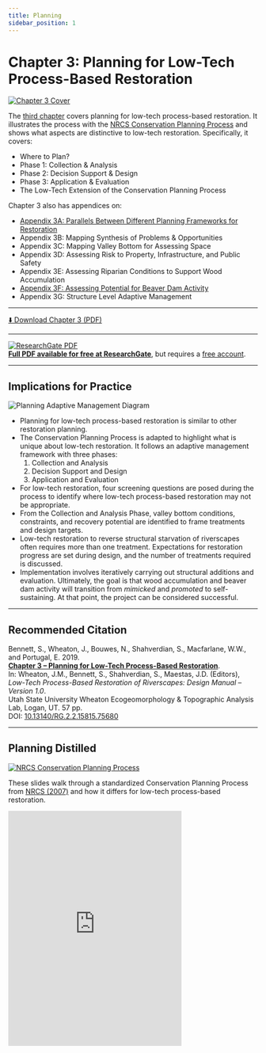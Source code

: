 ```yaml
---
title: Planning
sidebar_position: 1
---
```


# Chapter 3: Planning for Low-Tech Process-Based Restoration

[![Chapter 3 Cover](/img/covers/Chap3.png)](http://dx.doi.org/10.13140/RG.2.2.15815.75680)

The [third chapter](http://dx.doi.org/10.13140/RG.2.2.15815.75680) covers planning for low-tech process-based restoration. It illustrates the process with the [NRCS Conservation Planning Process](https://www.nrcs.usda.gov/wps/portal/nrcs/main/national/technical/cp/) and shows what aspects are distinctive to low-tech restoration. Specifically, it covers:

- Where to Plan?  
- Phase 1: Collection & Analysis  
- Phase 2: Decision Support & Design  
- Phase 3: Application & Evaluation  
- The Low-Tech Extension of the Conservation Planning Process

Chapter 3 also has appendices on:

- [Appendix 3A: Parallels Between Different Planning Frameworks for Restoration](/riverscapes-docs/manual/chap03/AppA_Parallel)  
- Appendix 3B: Mapping Synthesis of Problems & Opportunities  
- Appendix 3C: Mapping Valley Bottom for Assessing Space  
- Appendix 3D: Assessing Risk to Property, Infrastructure, and Public Safety  
- Appendix 3E: Assessing Riparian Conditions to Support Wood Accumulation  
- [Appendix 3F: Assessing Potential for Beaver Dam Activity](/riverscapes-docs/manual/chap03/AppF_BRAT)  
- Appendix 3G: Structure Level Adaptive Management

---

[⬇️ Download Chapter 3 (PDF)](http://dx.doi.org/10.13140/RG.2.2.15815.75680)

---

[![ResearchGate PDF](/img/RG.png)](http://dx.doi.org/10.13140/RG.2.2.15815.75680)  
[**Full PDF available for free at ResearchGate**](http://dx.doi.org/10.13140/RG.2.2.15815.75680), but requires a [free account](https://www.researchgate.net/signup.SignUp.html?hdrsu=1).

---

## Implications for Practice

![Planning Adaptive Management Diagram](/img/diagrams/Plan_AM_250.png)

- Planning for low-tech process-based restoration is similar to other restoration planning.  
- The Conservation Planning Process is adapted to highlight what is unique about low-tech restoration. It follows an adaptive management framework with three phases:  
  1. Collection and Analysis  
  2. Decision Support and Design  
  3. Application and Evaluation  
- For low-tech restoration, four screening questions are posed during the process to identify where low-tech process-based restoration may not be appropriate.  
- From the Collection and Analysis Phase, valley bottom conditions, constraints, and recovery potential are identified to frame treatments and design targets.  
- Low-tech restoration to reverse structural starvation of riverscapes often requires more than one treatment. Expectations for restoration progress are set during design, and the number of treatments required is discussed.  
- Implementation involves iteratively carrying out structural additions and evaluation. Ultimately, the goal is that wood accumulation and beaver dam activity will transition from *mimicked* and *promoted* to self-sustaining. At that point, the project can be considered successful.

---

## Recommended Citation

Bennett, S., Wheaton, J., Bouwes, N., Shahverdian, S., Macfarlane, W.W., and Portugal, E. 2019.  
[**Chapter 3 – Planning for Low-Tech Process-Based Restoration**](http://dx.doi.org/10.13140/RG.2.2.15815.75680).  
In: Wheaton, J.M., Bennett, S., Shahverdian, S., Maestas, J.D. (Editors), *Low-Tech Process-Based Restoration of Riverscapes: Design Manual – Version 1.0*.  
Utah State University Wheaton Ecogeomorphology & Topographic Analysis Lab, Logan, UT. 57 pp.  
DOI: [10.13140/RG.2.2.15815.75680](http://dx.doi.org/10.13140/RG.2.2.15815.75680)

---

## Planning Distilled

[![NRCS Conservation Planning Process](/img/nrcseprd.png)](https://www.nrcs.usda.gov/wps/portal/nrcs/main/national/technical/cp/)

These slides walk through a standardized Conservation Planning Process from [NRCS (2007)](https://www.nrcs.usda.gov/wps/portal/nrcs/detail/national/water/manage/restoration/?cid=stelprdb1044707) and how it differs for low-tech process-based restoration.


<div style={{ textAlign: "center" }}>
  <iframe
    src="https://docs.google.com/presentation/d/e/2PACX-1vTzyLlJau-m9uKOZCTiPn2dsVOANX6T2WbtNZC0GDGpGJNgY_W7KJK0hHwHzQrQmpR767qp3ZYlIuaR/embed?start=true&loop=false&delayms=3000"
    width="350"
    height="475"
    frameBorder="0"
    allowFullScreen
  ></iframe>
</div>
